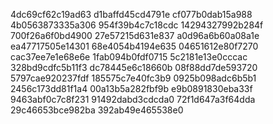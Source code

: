 4dc69cf62c19ad63
d1baffd45cd4791e
cf077b0dab15a988
4b0563873335a306
954f39b4c7c18cdc
14294327992b284f
700f26a6f0bd4900
27e57215d631e837
a0d96a6b60a08a1e
ea47717505e14301
68e4054b4194e635
04651612e80f7270
cac37ee7e1e68e6e
1fab094b0fdf0715
5c2181e13e0cccac
328bd9cdfc5b11f3
dc78445e6c18660b
08f88dd7de593720
5797cae920237fdf
185575c7e40fc3b9
0925b098adc6b5b1
2456c173dd81f1a4
00a13b5a282fbf9b
e9b0891830eba33f
9463abf0c7c8f231
91492dabd3cdcda0
72f1d647a3f64dda
29c46653bce982ba
392ab49e465538e0
